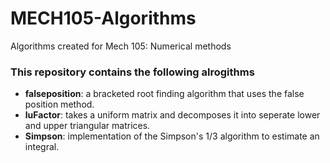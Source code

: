 # MECH105-Algorithms
Algorithms created for Mech 105: Numerical methods

### This repository contains the following alrogithms
- **falseposition**: a bracketed root finding algorithm that uses the false position method.
- **luFactor**: takes a uniform matrix and decomposes it into seperate lower and upper triangular matrices.
- **Simpson**: implementation of the Simpson's 1/3 algorithm to estimate an integral.
